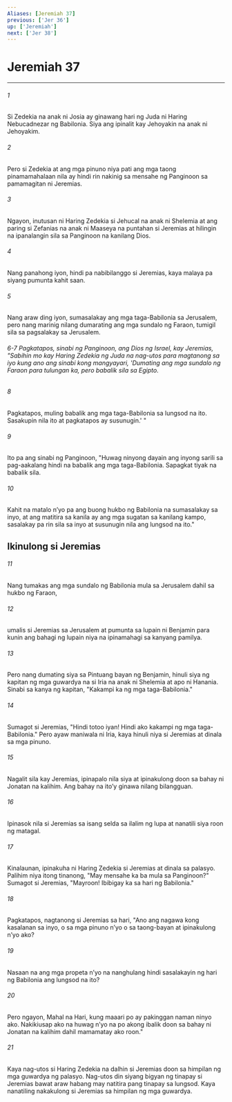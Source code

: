 ```yaml
---
Aliases: [Jeremiah 37]
previous: ['Jer 36']
up: ['Jeremiah']
next: ['Jer 38']
---
```

# Jeremiah 37

***






















###### 1 










Si Zedekia na anak ni Josia ay ginawang hari ng Juda ni Haring Nebucadnezar ng Babilonia. Siya ang ipinalit kay Jehoyakin na anak ni Jehoyakim. 





















###### 2 










Pero si Zedekia at ang mga pinuno niya pati ang mga taong pinamamahalaan nila ay hindi rin nakinig sa mensahe ng Panginoon sa pamamagitan ni Jeremias. 





















###### 3 










Ngayon, inutusan ni Haring Zedekia si Jehucal na anak ni Shelemia at ang paring si Zefanias na anak ni Maaseya na puntahan si Jeremias at hilingin na ipanalangin sila sa Panginoon na kanilang Dios. 





















###### 4 










Nang panahong iyon, hindi pa nabibilanggo si Jeremias, kaya malaya pa siyang pumunta kahit saan. 





















###### 5 










Nang araw ding iyon, sumasalakay ang mga taga-Babilonia sa Jerusalem, pero nang marinig nilang dumarating ang mga sundalo ng Faraon, tumigil sila sa pagsalakay sa Jerusalem.

###### 6-7 Pagkatapos, sinabi ng Panginoon, ang Dios ng Israel, kay Jeremias, "Sabihin mo kay Haring Zedekia ng Juda na nag-utos para magtanong sa iyo kung ano ang sinabi kong mangyayari, 'Dumating ang mga sundalo ng Faraon para tulungan ka, pero babalik sila sa Egipto. 





















###### 8 










Pagkatapos, muling babalik ang mga taga-Babilonia sa lungsod na ito. Sasakupin nila ito at pagkatapos ay susunugin.' " 





















###### 9 










Ito pa ang sinabi ng Panginoon, "Huwag ninyong dayain ang inyong sarili sa pag-aakalang hindi na babalik ang mga taga-Babilonia. Sapagkat tiyak na babalik sila. 





















###### 10 










Kahit na matalo nʼyo pa ang buong hukbo ng Babilonia na sumasalakay sa inyo, at ang matitira sa kanila ay ang mga sugatan sa kanilang kampo, sasalakay pa rin sila sa inyo at susunugin nila ang lungsod na ito." 

## Ikinulong si Jeremias 





















###### 11 










Nang tumakas ang mga sundalo ng Babilonia mula sa Jerusalem dahil sa hukbo ng Faraon, 





















###### 12 










umalis si Jeremias sa Jerusalem at pumunta sa lupain ni Benjamin para kunin ang bahagi ng lupain niya na ipinamahagi sa kanyang pamilya. 





















###### 13 










Pero nang dumating siya sa Pintuang bayan ng Benjamin, hinuli siya ng kapitan ng mga guwardya na si Iria na anak ni Shelemia at apo ni Hanania. Sinabi sa kanya ng kapitan, "Kakampi ka ng mga taga-Babilonia." 





















###### 14 










Sumagot si Jeremias, "Hindi totoo iyan! Hindi ako kakampi ng mga taga-Babilonia." Pero ayaw maniwala ni Iria, kaya hinuli niya si Jeremias at dinala sa mga pinuno. 





















###### 15 










Nagalit sila kay Jeremias, ipinapalo nila siya at ipinakulong doon sa bahay ni Jonatan na kalihim. Ang bahay na itoʼy ginawa nilang bilangguan. 





















###### 16 










Ipinasok nila si Jeremias sa isang selda sa ilalim ng lupa at nanatili siya roon ng matagal. 





















###### 17 










Kinalaunan, ipinakuha ni Haring Zedekia si Jeremias at dinala sa palasyo. Palihim niya itong tinanong, "May mensahe ka ba mula sa Panginoon?" Sumagot si Jeremias, "Mayroon! Ibibigay ka sa hari ng Babilonia." 





















###### 18 










Pagkatapos, nagtanong si Jeremias sa hari, "Ano ang nagawa kong kasalanan sa inyo, o sa mga pinuno nʼyo o sa taong-bayan at ipinakulong nʼyo ako? 





















###### 19 










Nasaan na ang mga propeta nʼyo na nanghulang hindi sasalakayin ng hari ng Babilonia ang lungsod na ito? 





















###### 20 










Pero ngayon, Mahal na Hari, kung maaari po ay pakinggan naman ninyo ako. Nakikiusap ako na huwag nʼyo na po akong ibalik doon sa bahay ni Jonatan na kalihim dahil mamamatay ako roon." 





















###### 21 










Kaya nag-utos si Haring Zedekia na dalhin si Jeremias doon sa himpilan ng mga guwardya ng palasyo. Nag-utos din siyang bigyan ng tinapay si Jeremias bawat araw habang may natitira pang tinapay sa lungsod. Kaya nanatiling nakakulong si Jeremias sa himpilan ng mga guwardya.
